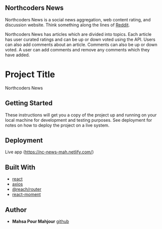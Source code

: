## Northcoders News

Northcoders News is a social news aggregation, web content rating, and discussion website. Think something along the lines of [Reddit](https://www.reddit.com/).

 Northcoders News has articles which are divided into topics.
 Each article has user curated ratings and can be up or down voted using the API.
 Users can also add comments about an article.
 Comments can also be up or down voted.
 A user can add comments and remove any comments which they have added.

# Project Title

Northcoders News

## Getting Started

These instructions will get you a copy of the project up and running on your local machine for development and testing purposes. See deployment for notes on how to deploy the project on a live system.

## Deployment

Live app (https://nc-news-mah.netlify.com/)

## Built With

- [react](https://www.npmjs.com/package/react)
- [axios](https://www.npmjs.com/package/axios)
- [@reach/router](https://www.npmjs.com/package/@reach/router)
- [react-moment](https://www.npmjs.com/package/react-moment)


## Author

* **Mahsa Pour Mahjour** 
[github](https://github.com/mahsa2017/)


